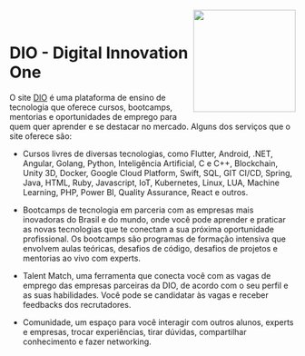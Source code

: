 <img align="right" width="180px" style="margin-top:-20px" src="./img/Dio.jpg">

# DIO - Digital Innovation One

O site [DIO](https://www.dio.me/) é uma plataforma de ensino de tecnologia que oferece cursos, bootcamps, mentorias e oportunidades de emprego para quem quer aprender e se destacar no mercado. Alguns dos serviços que o site oferece são:

- Cursos livres de diversas tecnologias, como Flutter, Android, .NET, Angular, Golang, Python, Inteligência Artificial, C e C++, Blockchain, Unity 3D, Docker, Google Cloud Platform, Swift, SQL, GIT CI/CD, Spring, Java, HTML, Ruby, Javascript, IoT, Kubernetes, Linux, LUA, Machine Learning, PHP, Power BI, Quality Assurance, React e outros.

- Bootcamps de tecnologia em parceria com as empresas mais inovadoras do Brasil e do mundo, onde você pode aprender e praticar as novas tecnologias que te conectam a sua próxima oportunidade profissional. Os bootcamps são programas de formação intensiva que envolvem aulas teóricas, desafios de código, desafios de projetos e mentorias ao vivo com experts.

- Talent Match, uma ferramenta que conecta você com as vagas de emprego das empresas parceiras da DIO, de acordo com o seu perfil e as suas habilidades. Você pode se candidatar às vagas e receber feedbacks dos recrutadores.

- Comunidade, um espaço para você interagir com outros alunos, experts e empresas, trocar experiências, tirar dúvidas, compartilhar conhecimento e fazer networking.
